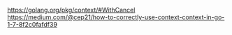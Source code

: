 https://golang.org/pkg/context/#WithCancel
https://medium.com/@cep21/how-to-correctly-use-context-context-in-go-1-7-8f2c0fafdf39
